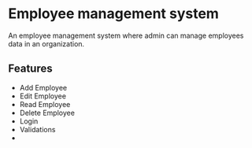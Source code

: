 # Employee management system

An employee management system where admin can manage employees data in an organization.

## Features

- Add Employee
- Edit Employee
- Read Employee
- Delete Employee
- Login
- Validations
-
